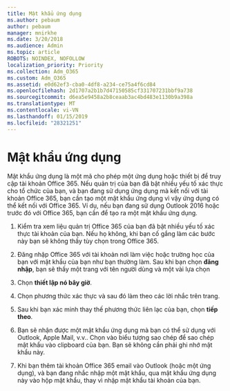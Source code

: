 ```yaml
---
title: Mật khẩu ứng dụng
ms.author: pebaum
author: pebaum
manager: mnirkhe
ms.date: 3/20/2018
ms.audience: Admin
ms.topic: article
ROBOTS: NOINDEX, NOFOLLOW
localization_priority: Priority
ms.collection: Adm_O365
ms.custom: Adm_O365
ms.assetid: e0d62ef3-cba0-4df8-a234-ce75a4f6cd84
ms.openlocfilehash: 2d1707a2b1b7d47150585cf331707231bbf9a738
ms.sourcegitcommit: d6ea5e9458a2b8ceaab3ac4bd483e1130b9a398a
ms.translationtype: MT
ms.contentlocale: vi-VN
ms.lasthandoff: 01/15/2019
ms.locfileid: "28321251"
---
```

# <a name="app-passwords"></a>Mật khẩu ứng dụng

Mật khẩu ứng dụng là một mã cho phép một ứng dụng hoặc thiết bị để truy cập tài khoản Office 365. Nếu quản trị của bạn đã bật nhiều yếu tố xác thực cho tổ chức của bạn, và bạn đang sử dụng ứng dụng mà kết nối với tài khoản Office 365, bạn cần tạo một mật khẩu ứng dụng vì vậy ứng dụng có thể kết nối với Office 365. Ví dụ, nếu bạn đang sử dụng Outlook 2016 hoặc trước đó với Office 365, bạn cần để tạo ra một mật khẩu ứng dụng.
  
1. Kiểm tra xem liệu quản trị Office 365 của bạn đã bật nhiều yếu tố xác thực tài khoản của bạn. Nếu họ không, khi bạn cố gắng làm các bước này bạn sẽ không thấy tùy chọn trong Office 365.
    
2. Đăng nhập Office 365 với tài khoản nơi làm việc hoặc trường học của bạn với mật khẩu của bạn như bạn thường làm. Sau khi bạn chọn **đăng nhập**, bạn sẽ thấy một trang với tên người dùng và một vài lựa chọn 
    
3. Chọn **thiết lập nó bây giờ**. 
    
4. Chọn phương thức xác thực và sau đó làm theo các lời nhắc trên trang.
    
5. Sau khi bạn xác minh thay thế phương thức liên lạc của bạn, chọn **tiếp theo**. 
    
6. Bạn sẽ nhận được một mật khẩu ứng dụng mà bạn có thể sử dụng với Outlook, Apple Mail, v.v.. Chọn vào biểu tượng sao chép để sao chép mật khẩu vào clipboard của bạn. Bạn sẽ không cần phải ghi nhớ mật khẩu này. 
    
7. Khi bạn thêm tài khoản Office 365 email vào Outlook (hoặc một ứng dụng), và bạn đang nhắc nhập một mật khẩu, qua mật khẩu ứng dụng này vào hộp mật khẩu, thay vì nhập mật khẩu tài khoản của bạn. 
    

